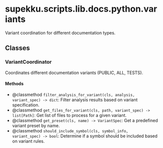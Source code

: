 # supekku.scripts.lib.docs.python.variants

Variant coordination for different documentation types.

## Classes

### VariantCoordinator

Coordinates different documentation variants (PUBLIC, ALL, TESTS).

#### Methods

- @classmethod `filter_analysis_for_variant(cls, analysis, variant_spec) -> dict`: Filter analysis results based on variant specification.
- @classmethod `get_files_for_variant(cls, path, variant_spec) -> list[Path]`: Get list of files to process for a given variant.
- @classmethod `get_preset(cls, name) -> VariantSpec`: Get a predefined variant preset by name.
- @classmethod `should_include_symbol(cls, symbol_info, variant_spec) -> bool`: Determine if a symbol should be included based on variant rules.
